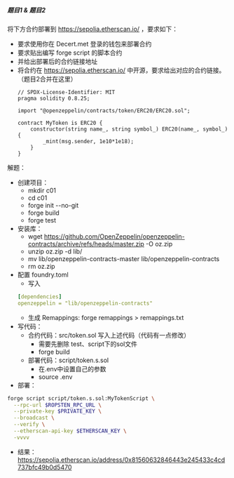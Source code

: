 
##### 题目1 & 题目2
将下方合约部署到 https://sepolia.etherscan.io/ ，要求如下：
- 要求使用你在 Decert.met 登录的钱包来部署合约
- 要求贴出编写 forge script 的脚本合约
- 并给出部署后的合约链接地址
- 将合约在 https://sepolia.etherscan.io/ 中开源，要求给出对应的合约链接。（题目2合并在这里）
    ```Solidity
    // SPDX-License-Identifier: MIT
    pragma solidity 0.8.25;

    import "@openzeppelin/contracts/token/ERC20/ERC20.sol";

    contract MyToken is ERC20 { 
        constructor(string name_, string symbol_) ERC20(name_, symbol_) {
            _mint(msg.sender, 1e10*1e18);
        } 
    }
    ```

解题：
- 创建项目：
    - mkdir c01 
    - cd c01
    - forge init --no-git
    - forge build
    - forge test
- 安装库：
    - wget https://github.com/OpenZeppelin/openzeppelin-contracts/archive/refs/heads/master.zip -O oz.zip
    - unzip oz.zip -d lib/
    - mv lib/openzeppelin-contracts-master lib/openzeppelin-contracts
    - rm oz.zip
- 配置 foundry.toml
    - 写入
    ```yaml
    [dependencies]
    openzeppelin = "lib/openzeppelin-contracts"
    ```
    - 生成 Remappings: forge remappings > remappings.txt
- 写代码：
    - 合约代码：src/token.sol 写入上述代码（代码有一点修改）
        - 需要先删除 test、script下的sol文件
        - forge build
    - 部署代码：script/token.s.sol
        - 在.env中设置自己的参数
        - source .env
- 部署：
```bash
forge script script/token.s.sol:MyTokenScript \
  --rpc-url $ROPSTEN_RPC_URL \
  --private-key $PRIVATE_KEY \
  --broadcast \
  --verify \
  --etherscan-api-key $ETHERSCAN_KEY \
  -vvvv
```

- 结果：https://sepolia.etherscan.io/address/0x81560632846443e245433c4cd737bfc49b0d5470


